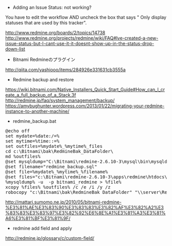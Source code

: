 * Adding an Issue Status: not working?

You have to edit the workflow AND uncheck the box that says " Only display statuses that are used by this tracker".

http://www.redmine.org/boards/2/topics/14738
http://www.redmine.org/projects/redmine/wiki/FAQ#Ive-created-a-new-issue-status-but-I-cant-use-it-it-doesnt-show-up-in-the-status-drop-down-list

* Bitnami Redmineのプラグイン

http://qiita.com/yashiooo/items/284926e331631cb3555a


* Redmine backup and restore

https://wiki.bitnami.com/Native_Installers_Quick_Start_Guide#How_can_I_create_a_full_backup_of_a_Stack.3f
http://redmine.jp/faq/system_management/backup/
https://amybughunter.wordpress.com/2013/01/22/migrating-your-redmine-instance-to-another-machine/

* redmine_backup.bat
<pre>
@echo off
set mydate=%date:/=%
set mytime=%time::=%
set outfiles=%mydate%_%mytime%_files
cd c:\Bitnami\bak\RedmineBak_DataFolder\
md %outfiles%
@set mysqldump="C:\Bitnami\redmine-2.6.10-3\mysql\bin\mysqldump" 
@set filename="redmine_backup.sql" 
@set file=%mydate%_%mytime%_%filename%
@set files="c:\Bitnami\redmine-2.6.10-3\apps\redmine\htdocs\files"
%mysqldump% -u <username> -p<password> bitnami_redmine > %file% 
xcopy %files% %outfiles% /c /e /i /y /z
robocopy "c:\Bitnami\bak\RedmineBak_DataFolder" "\\server\RedmineBak_DataFolder" /mir
</pre>
http://mattari.sumomo.ne.jp/2010/05/bitnami-redmine-%E3%81%AE%E3%83%90%E3%83%83%E3%82%AF%E3%82%A2%E3%83%83%E3%83%97%E3%82%92%E6%8E%A1%E3%81%A3%E3%81%A6%E3%81%BF%E3%81%9F/

* redmine add field and apply

http://redmine.jp/glossary/c/custom-field/
